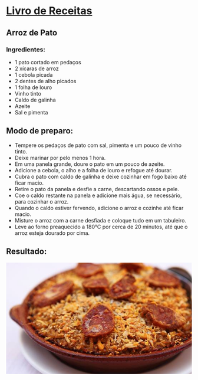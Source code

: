 # [Livro de Receitas](../README.md)

## Arroz de Pato

### Ingredientes:

- 1 pato cortado em pedaços
- 2 xícaras de arroz
- 1 cebola picada
- 2 dentes de alho picados
- 1 folha de louro
- Vinho tinto
- Caldo de galinha
- Azeite
- Sal e pimenta

## Modo de preparo:

- Tempere os pedaços de pato com sal, pimenta e um pouco de vinho tinto.
- Deixe marinar por pelo menos 1 hora.
- Em uma panela grande, doure o pato em um pouco de azeite.
- Adicione a cebola, o alho e a folha de louro e refogue até dourar.
- Cubra o pato com caldo de galinha e deixe cozinhar em fogo baixo até ficar macio.
- Retire o pato da panela e desfie a carne, descartando ossos e pele.
- Coe o caldo restante na panela e adicione mais água, se necessário, para cozinhar o arroz.
- Quando o caldo estiver fervendo, adicione o arroz e cozinhe até ficar macio.
- Misture o arroz com a carne desfiada e coloque tudo em um tabuleiro.
- Leve ao forno preaquecido a 180°C por cerca de 20 minutos, até que o arroz esteja dourado por cima.

## Resultado:

![Arroz](../img/arroz_de_pato.jpg)
